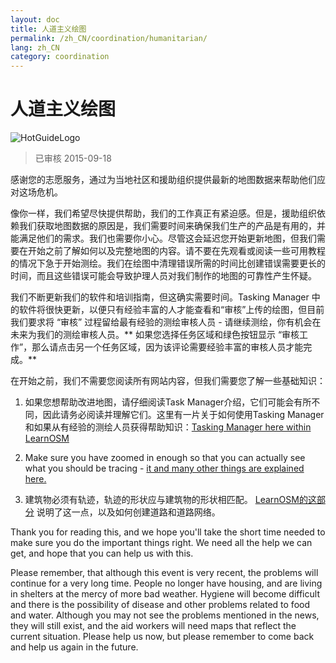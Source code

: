 ```yaml
---
layout: doc
title: 人道主义绘图
permalink: /zh_CN/coordination/humanitarian/
lang: zh_CN
category: coordination
---
```


# 人道主义绘图

![HotGuideLogo](/images/hot-logo.png)

> 已审核 2015-09-18

感谢您的志愿服务，通过为当地社区和援助组织提供最新的地图数据来帮助他们应对这场危机。  

像你一样，我们希望尽快提供帮助，我们的工作真正有紧迫感。但是，援助组织依赖我们获取地图数据的原因是，我们需要时间来确保我们生产的产品是有用的，并能满足他们的需求。我们也需要你小心。尽管这会延迟您开始更新地图，但我们需要在开始之前了解如何以及完整地图的内容。请不要在先观看或阅读一些可用教程的情况下急于开始测绘。我们在绘图中清理错误所需的时间比创建错误需要更长的时间，而且这些错误可能会导致护理人员对我们制作的地图的可靠性产生怀疑。  

我们不断更新我们的软件和培训指南，但这确实需要时间。Tasking Manager 中的软件将很快更新，以便只有经验丰富的人才能查看和“审核”上传的绘图，但目前我们要求将 “审核” 过程留给最有经验的测绘审核人员 - 请继续测绘，你有机会在未来为我们的测绘审核人员。** 如果您选择任务区域和绿色按钮显示 “审核工作”，那么请点击另一个任务区域，因为该评论需要经验丰富的审核人员才能完成。**  

在开始之前，我们不需要您阅读所有网站内容，但我们需要您了解一些基础知识：  

1. 如果您想帮助改进地图，请仔细阅读Task Manager介绍，它们可能会有所不同，因此请务必阅读并理解它们。这里有一片关于如何使用Tasking Manager和如果从有经验的测绘人员获得帮助知识：[Tasking Manager here within LearnOSM](/zh_CN/coordination/tasking-manager/)  

2.  Make sure you have zoomed in enough so that you can actually see what you should be tracing - [it and many other things are explained here.](/en/coordination/remote/)  

3.  建筑物必须有轨迹，轨迹的形状应与建筑物的形状相匹配。 [LearnOSM的这部分](/zh_CN/coordination/remote-tracing/) 说明了这一点，以及如何创建道路和道路网络。  

Thank you for reading this, and we hope you'll take the short time needed to make sure you do the important things right. We need all the help we can get, and hope that you can help us with this.  

Please remember, that although this event is very recent, the problems will continue for a very long time. People no longer have housing, and are living in shelters at the mercy of more bad weather. Hygiene will become difficult and there is the possibility of disease and other problems related to food and water. Although you may not see the problems mentioned in the news, they will still exist, and the aid workers will need maps that reflect the current situation. Please help us now, but please remember to come back and help us again in the future. 